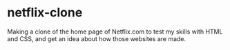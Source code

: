 # netflix-clone
Making a clone of the home page of Netflix.com to test my skills with HTML and CSS, and get an idea about how those websites are made.
